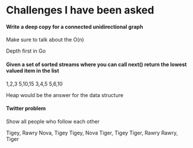 # Challenges I have been asked

#### Write a deep copy for a connected unidirectional graph

Make sure to talk about the O(n)

Depth first in Go

#### Given a set of sorted streams where you can call next() return the lowest valued item in the list
  
1,2,3
5,10,15
3,4,5
5,6,10

Heap would be the answer for the data structure

#### Twitter problem 

Show all people who follow each other

Tigey, Rawry
Nova, Tigey
Tigey, Nova
Tiger, Tigey
Tiger, Rawry
Rawry, Tiger

